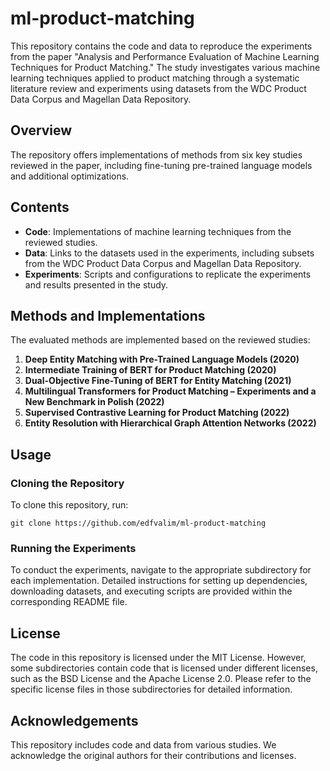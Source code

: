 
# ml-product-matching

This repository contains the code and data to reproduce the experiments from the paper "Analysis and Performance Evaluation of Machine Learning Techniques for Product Matching." The study investigates various machine learning techniques applied to product matching through a systematic literature review and experiments using datasets from the WDC Product Data Corpus and Magellan Data Repository.

## Overview

The repository offers implementations of methods from six key studies reviewed in the paper, including fine-tuning pre-trained language models and additional optimizations.

## Contents

- **Code**: Implementations of machine learning techniques from the reviewed studies.
- **Data**: Links to the datasets used in the experiments, including subsets from the WDC Product Data Corpus and Magellan Data Repository.
- **Experiments**: Scripts and configurations to replicate the experiments and results presented in the study.

## Methods and Implementations

The evaluated methods are implemented based on the reviewed studies:

1. **Deep Entity Matching with Pre-Trained Language Models (2020)**
2. **Intermediate Training of BERT for Product Matching (2020)**
3. **Dual-Objective Fine-Tuning of BERT for Entity Matching (2021)**
4. **Multilingual Transformers for Product Matching – Experiments and a New Benchmark in Polish (2022)**
5. **Supervised Contrastive Learning for Product Matching (2022)**
6. **Entity Resolution with Hierarchical Graph Attention Networks (2022)**

## Usage

### Cloning the Repository

To clone this repository, run:

```git clone https://github.com/edfvalim/ml-product-matching```


### Running the Experiments

To conduct the experiments, navigate to the appropriate subdirectory for each implementation. Detailed instructions for setting up dependencies, downloading datasets, and executing scripts are provided within the corresponding README file.


## License

The code in this repository is licensed under the MIT License. However, some subdirectories contain code that is licensed under different licenses, such as the BSD License and the Apache License 2.0. Please refer to the specific license files in those subdirectories for detailed information.


## Acknowledgements

This repository includes code and data from various studies. We acknowledge the original authors for their contributions and licenses.
